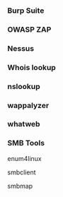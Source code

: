 ### Burp Suite

### OWASP ZAP

### Nessus

### Whois lookup

### nslookup

### wappalyzer

### whatweb

### SMB Tools

enum4linux

smbclient

smbmap
